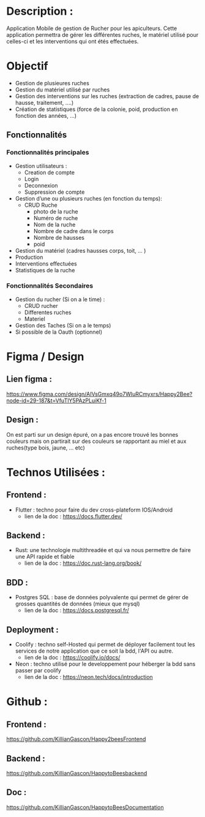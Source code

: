 # Description : 

Application Mobile de gestion de Rucher pour les apiculteurs. Cette application permettra de gérer les différentes ruches, le matériel utilisé pour celles-ci et les interventions qui ont étés effectuées. 

# Objectif 
- Gestion de plusieures ruches 
- Gestion du matériel utilisé par ruches 
- Gestion des interventions sur les ruches (extraction de cadres, pause de hausse, traitement, ....)
- Création de statistiques (force de la colonie, poid, production en fonction des années, ...)
## Fonctionnalités 
### Fonctionnalités principales 
- Gestion utilisateurs : 
	- Creation de compte 
	- Login 
	- Deconnexion 
	- Suppression de compte 
- Gestion d’une ou plusieurs ruches (en fonction du temps): 
	- CRUD Ruche 
		- photo de la ruche 
		- Numéro de ruche 
		- Nom de la ruche 
		- Nombre de cadre dans le corps 
		- Nombre de hausses 
		- poid 
- Gestion du matériel (cadres hausses corps, toit, ... ) 
- Production
- Interventions effectuées 
- Statistiques de la ruche

### Fonctionnalités Secondaires

- Gestion du rucher (Si on a le time) : 
	- CRUD rucher 
	- Differentes ruches 
	- Materiel 
- Gestion des Taches (Si on a le temps) 
- Si possible de la Oauth (optionnel)

# Figma / Design

## Lien figma : 

https://www.figma.com/design/AIVsGmxq49o7WIuRCmyxrs/Happy2Bee?node-id=29-187&t=VfuTlY5PAzPLuiKf-1

## Design :

On est parti sur un design épuré, on a pas encore trouvé les bonnes couleurs mais on partirait sur des couleurs se rapportant au miel et aux ruches(type bois, jaune, ... etc)

# Technos Utilisées :

## Frontend :

- Flutter : techno pour faire du dev cross-plateform IOS/Android
	- lien de la doc : https://docs.flutter.dev/

## Backend :

- Rust: une technologie multithreadée et qui va nous permettre de faire une API rapide et fiable
	- lien de la doc : https://doc.rust-lang.org/book/

## BDD :

- Postgres SQL : base de données polyvalente qui permet de gérer de grosses quantités de données (mieux que mysql)
	- lien de la doc : https://docs.postgresql.fr/

## Deployment :

- Coolify : techno self-Hosted qui permet de déployer facilement tout les services de notre application que ce soit la bdd, l'API ou autre.
	- lien de la doc : https://coolify.io/docs/
- Neon : techno utilisé pour le developpement pour héberger la bdd sans passer par coolify
	- lien de la doc : https://neon.tech/docs/introduction


# Github :

## Frontend :

https://github.com/KillianGascon/Happy2beesFrontend
## Backend :

https://github.com/KillianGascon/HappytoBeesbackend
## Doc :

https://github.com/KillianGascon/HappytoBeesDocumentation